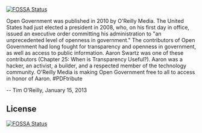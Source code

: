 [![FOSSA Status](https://app.fossa.io/api/projects/git%2Bgithub.com%2FHartmarken%2Fopen_government.svg?type=shield)](https://app.fossa.io/projects/git%2Bgithub.com%2FHartmarken%2Fopen_government?ref=badge_shield)

Open Government was published in 2010 by O'Reilly Media. The United States had just elected a president in 2008, who, on his first day in office, issued an executive order committing his administration to "an unprecedented level of openness in government." The contributors of Open Government had long fought for transparency and openness in government, as well as access to public information. Aaron Swartz was one of these contributors (Chapter 25: When is Transparency Useful?). Aaron was a hacker, an activist, a builder, and a respected member of the technology community. O'Reilly Media is making Open Government free to all to access in honor of Aaron. #PDFtribute


-- Tim O'Reilly, January 15, 2013


## License
[![FOSSA Status](https://app.fossa.io/api/projects/git%2Bgithub.com%2FHartmarken%2Fopen_government.svg?type=large)](https://app.fossa.io/projects/git%2Bgithub.com%2FHartmarken%2Fopen_government?ref=badge_large)